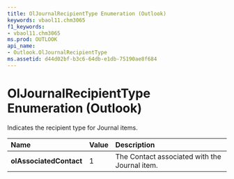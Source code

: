 ```yaml
---
title: OlJournalRecipientType Enumeration (Outlook)
keywords: vbaol11.chm3065
f1_keywords:
- vbaol11.chm3065
ms.prod: OUTLOOK
api_name:
- Outlook.OlJournalRecipientType
ms.assetid: d44d02bf-b3c6-64db-e1db-75190ae8f684
---
```



# OlJournalRecipientType Enumeration (Outlook)

Indicates the recipient type for Journal items.



|**Name**|**Value**|**Description**|
|:-----|:-----|:-----|
| **olAssociatedContact**|1|The Contact associated with the Journal item.|

